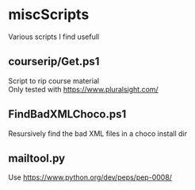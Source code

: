 # miscScripts

Various scripts I find usefull

## courserip/Get.ps1

Script to rip course material  
Only tested with <https://www.pluralsight.com/>

## FindBadXMLChoco.ps1

Resursively find the bad XML files in a choco install dir

## mailtool.py

Use <https://www.python.org/dev/peps/pep-0008/>
